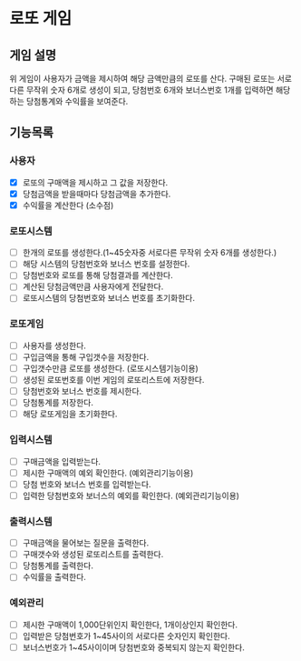 # 로또 게임

## 게임 설명

위 게임이 사용자가 금액을 제시하여 해당 금액만큼의 로또를 산다.
구매된 로또는 서로다른 무작위 숫자 6개로 생성이 되고, 당첨번호 6개와 보너스번호 1개를 입력하면 해당하는 당첨통계와 수익률을 보여준다.

## 기능목록

### 사용자
- [x] 로또의 구매액을 제시하고 그 값을 저장한다.
- [x] 당첨금액을 받을때마다 당첨금액을 추가한다.
- [x] 수익률을 계산한다 (소수점)

### 로또시스템
- [ ] 한개의 로또를 생성한다.(1~45숫자중 서로다른 무작위 숫자 6개를 생성한다.)
- [ ] 해당 시스템의 당첨번호와 보너스 번호를 설정한다.
- [ ] 당첨번호와 로또를 통해 당첨결과를 계산한다.
- [ ] 계산된 당첨금액만큼 사용자에게 전달한다.
- [ ] 로또시스템의 당첨번호와 보너스 번호를 초기화한다.

### 로또게임
- [ ] 사용자를 생성한다.
- [ ] 구입금액을 통해 구입갯수을 저장한다.
- [ ] 구입갯수만큼 로또를 생성한다. (로또시스템기능이용)
- [ ] 생성된 로또번호를 이번 게임의 로또리스트에 저장한다.
- [ ] 당첨번호와 보너스 번호를 제시한다.
- [ ] 당첨통계를 저장한다.
- [ ] 해당 로또게임을 초기화한다.

### 입력시스템
- [ ] 구매금액을 입력받는다.
- [ ] 제시한 구매액의 예외 확인한다. (예외관리기능이용)
- [ ] 당첨 번호와 보너스 번호를 입력받는다.
- [ ] 입력한 당첨번호와 보너스의 예외를 확인한다. (예외관리기능이용)

### 출력시스템
- [ ] 구매금액을 물어보는 질문을 출력한다.
- [ ] 구매갯수와 생성된 로또리스트를 출력한다.
- [ ] 당첨통계를 출력한다.
- [ ] 수익률을 출력한다.

### 예외관리
- [ ] 제시한 구매액이 1,000단위인지 확인한다, 1개이상인지 확인한다.
- [ ] 입력받은 당첨번호가 1~45사이의 서로다른 숫자인지 확인한다.
- [ ] 보너스번호가 1~45사이이며 당첨번호와 중복되지 않는지 확인한다.
